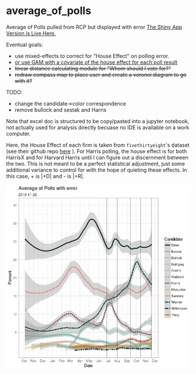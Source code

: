 # average_of_polls
Average of Polls pulled from RCP but displayed with error
[The Shiny App Version is Live Here.](https://acm9q.shinyapps.io/average_of_polls/)


Eventual goals: 
* use mixed-effects to correct for "House Effect" on polling error.
* [or use GAM with a covariate of the house effect for each poll result](https://stats.idre.ucla.edu/r/faq/how-can-i-explore-different-smooths-in-ggplot2/)
* ~~linear distance calculating module for "Whom should I vote for?"~~
* ~~redraw compass map to place user and create a voronoi diagram to go with it?~~


TODO: 
* change the candidate->color correspondence 
* remove bullock and sestak and Harris

Note that excel doc is structured to be copy/pasted into a jupyter notebook, not actually used for analysis directly becuase no IDE is available on a work computer. 

Here, the House Effect of each firm is taken from `fivethirtyeight`'s dataset (see their github repo [here](https://github.com/fivethirtyeight/data/tree/master/pollster-ratings) ). For Harris polling, the house effect is for both HarrisX and for Harvard Harris until I can figure out a discernment between the two. This is not meant to be a perfect statistical adjustment, just some additional variance to control for with the hope of quieting these effects. In this case, + is |+D| and - is |+R|. 


![Polling Average as of September 18, 2019](https://github.com/McCartneyAC/average_of_polls/blob/master/average_sept_18.png?raw=true)
